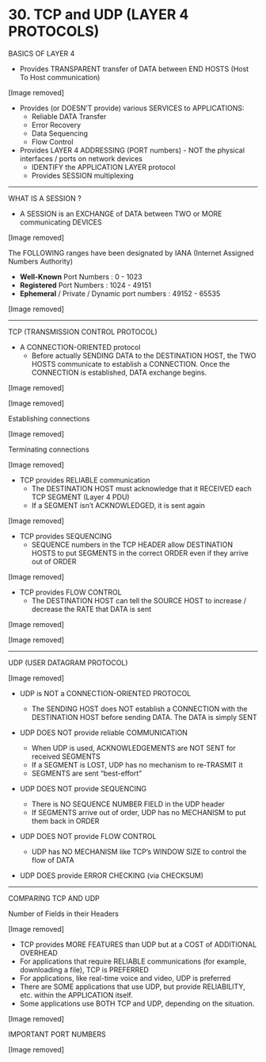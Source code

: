 # 30. TCP and UDP (LAYER 4 PROTOCOLS)

BASICS OF LAYER 4

- Provides TRANSPARENT transfer of DATA between END HOSTS (Host To Host communication)

[Image removed]

- Provides (or DOESN’T provide) various SERVICES to APPLICATIONS:
    - Reliable DATA Transfer
    - Error Recovery
    - Data Sequencing
    - Flow Control
- Provides LAYER 4 ADDRESSING (PORT numbers) - NOT the physical interfaces / ports on network devices
    - IDENTIFY the APPLICATION LAYER protocol
    - Provides SESSION multiplexing

---

WHAT IS A SESSION ? 

- A SESSION is an EXCHANGE of DATA between TWO or MORE communicating DEVICES

[Image removed]

The FOLLOWING ranges have been designated by IANA (Internet Assigned Numbers Authority) 

- **Well-Known** Port Numbers : 0 - 1023
- **Registered** Port Numbers : 1024 - 49151
- **Ephemeral** / Private / Dynamic port numbers : 49152 - 65535

[Image removed]

---

TCP (TRANSMISSION CONTROL PROTOCOL)

- A CONNECTION-ORIENTED protocol
    - Before actually SENDING DATA to the DESTINATION HOST, the TWO HOSTS communicate to establish a CONNECTION. Once the CONNECTION is established, DATA exchange begins.

[Image removed]

[Image removed]

Establishing connections

[Image removed]

Terminating connections

[Image removed]

- TCP provides RELIABLE communication
    - The DESTINATION HOST must acknowledge that it RECEIVED each TCP SEGMENT (Layer 4 PDU)
    - If a SEGMENT isn’t ACKNOWLEDGED, it is sent again
    

[Image removed]

- TCP provides SEQUENCING
    - SEQUENCE numbers in the TCP HEADER allow DESTINATION HOSTS to put SEGMENTS in the correct ORDER even if they arrive out of ORDER

[Image removed]

- TCP provides FLOW CONTROL
    - The DESTINATION HOST can tell the SOURCE HOST to increase / decrease the RATE that DATA is sent

[Image removed]

[Image removed]

---

UDP (USER DATAGRAM PROTOCOL)

[Image removed]

- UDP is NOT a CONNECTION-ORIENTED PROTOCOL
    - The SENDING HOST does NOT establish a CONNECTION with the DESTINATION HOST before sending DATA. The DATA is simply SENT

- UDP DOES NOT provide reliable COMMUNICATION
    - When UDP is used, ACKNOWLEDGEMENTS are NOT SENT for received SEGMENTS
    - If a SEGMENT is LOST, UDP has no mechanism to re-TRASMIT it
    - SEGMENTS are sent “best-effort”
    
- UDP DOES NOT provide SEQUENCING
    - There is NO SEQUENCE NUMBER FIELD in the UDP header
    - If SEGMENTS arrive out of order, UDP has no MECHANISM to put them back in ORDER
    
- UDP DOES NOT provide FLOW CONTROL
    - UDP has NO MECHANISM like TCP’s WINDOW SIZE to control the flow of DATA
    
- UDP DOES provide ERROR CHECKING (via CHECKSUM)

---

COMPARING TCP AND UDP

Number of Fields in their Headers

[Image removed]

- TCP provides MORE FEATURES than UDP but at a COST of ADDITIONAL OVERHEAD
- For applications that require RELIABLE communications (for example, downloading a file), TCP is PREFERRED
- For applications, like real-time voice and video, UDP is preferred
- There are SOME applications that use UDP, but provide RELIABILITY, etc. within the APPLICATION itself.
- Some applications use BOTH TCP and UDP, depending on the situation.

[Image removed]

IMPORTANT PORT NUMBERS

[Image removed]
